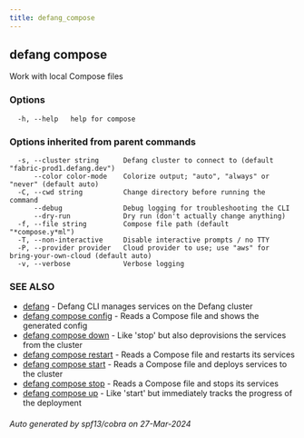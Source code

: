 ```yaml
---
title: defang_compose
---
```

## defang compose

Work with local Compose files

### Options

```
  -h, --help   help for compose
```

### Options inherited from parent commands

```
  -s, --cluster string      Defang cluster to connect to (default "fabric-prod1.defang.dev")
      --color color-mode    Colorize output; "auto", "always" or "never" (default auto)
  -C, --cwd string          Change directory before running the command
      --debug               Debug logging for troubleshooting the CLI
      --dry-run             Dry run (don't actually change anything)
  -f, --file string         Compose file path (default "*compose.y*ml")
  -T, --non-interactive     Disable interactive prompts / no TTY
  -P, --provider provider   Cloud provider to use; use "aws" for bring-your-own-cloud (default auto)
  -v, --verbose             Verbose logging
```

### SEE ALSO

* [defang](defang.md)	 - Defang CLI manages services on the Defang cluster
* [defang compose config](defang_compose_config.md)	 - Reads a Compose file and shows the generated config
* [defang compose down](defang_compose_down.md)	 - Like 'stop' but also deprovisions the services from the cluster
* [defang compose restart](defang_compose_restart.md)	 - Reads a Compose file and restarts its services
* [defang compose start](defang_compose_start.md)	 - Reads a Compose file and deploys services to the cluster
* [defang compose stop](defang_compose_stop.md)	 - Reads a Compose file and stops its services
* [defang compose up](defang_compose_up.md)	 - Like 'start' but immediately tracks the progress of the deployment

###### Auto generated by spf13/cobra on 27-Mar-2024
